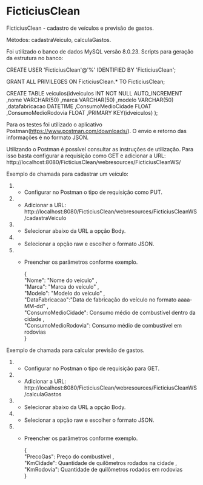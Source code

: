 # FicticiusClean

FicticiusClean - cadastro de veículos e previsão de gastos.

Métodos: cadastraVeiculo, calculaGastos.

Foi utilizado o banco de dados MySQL versão 8.0.23.
Scripts para geração da estrutura no banco:

  CREATE USER 'FicticiusClean'@'%' IDENTIFIED BY 'FicticiusClean';

  GRANT ALL PRIVILEGES ON FicticiusClean.* TO FicticiusClean;

  CREATE TABLE veiculos(idveiculos INT NOT NULL AUTO_INCREMENT
    ,nome VARCHAR(50)
      ,marca VARCHAR(50)
      ,modelo VARCHAR(50)
      ,datafabricacao DATETIME
      ,ConsumoMedioCidade FLOAT
      ,ConsumoMedioRodovia FLOAT
      ,PRIMARY KEY(idveiculos)
  );

Para os testes foi utilizado o aplicativo Postman(https://www.postman.com/downloads/).
O envio e retorno das informações é no formato JSON.

Utilizando o Postman é possível consultar as instruções de utilização. 
Para isso basta configurar a requisição como GET e adicionar a URL: http://localhost:8080/FicticiusClean/webresources/FicticiusCleanWS/

Exemplo de chamada para cadastrar um veículo:
  1) - Configurar no Postman o tipo de requisição como PUT.
  2) - Adicionar a URL: http://localhost:8080/FicticiusClean/webresources/FicticiusCleanWS/cadastraVeiculo
  3) - Selecionar abaixo da URL a opção Body.
  4) - Selecionar a opção raw e escolher o formato JSON.
  5) - Preencher os parâmetros conforme exemplo.
  
        {                                      
        "Nome": "Nome do veículo" <!-- String -->,        
        "Marca": "Marca do veículo" <!-- String -->,        
        "Modelo": "Modelo do veículo" <!-- String -->,        
        "DataFabricacao":"Data de fabricação do veículo no formato aaaa-MM-dd" <!-- Date -->,        
        "ConsumoMedioCidade": Consumo médio de combustível dentro da cidade <!-- float -->,        
        "ConsumoMedioRodovia": Consumo médio de combustível em rodovias <!-- float -->  
      }
      
      
Exemplo de chamada para calcular previsão de gastos.
  1) - Configurar no Postman o tipo de requisição para GET.
  2) - Adicionar a URL: http://localhost:8080/FicticiusClean/webresources/FicticiusCleanWS/calculaGastos
  3) - Selecionar abaixo da URL a opção Body.
  4) - Selecionar a opção raw e escolher o formato JSON.
  5) - Preencher os parâmetros conforme exemplo.  
        
        {         
          "PrecoGas": Preço do combustível <!-- float -->,          
          "KmCidade": Quantidade de quilômetros rodados na cidade <!-- float -->,           
          "KmRodovia": Quantidade de quilômetros rodados em rodovias <!-- float -->           
      }
      
